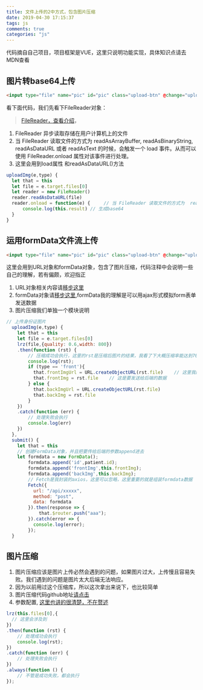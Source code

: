 ```yaml
---
title: 文件上传的2中方式，包含图片压缩
date: 2019-04-30 17:15:37
tags: js
comments: true
categories: "js"
---
```


代码摘自自己项目，项目框架是VUE，这里只说明功能实现，具体知识点请去MDN查看

## 图片转base64上传
``` html
<input type="file" name="pic" id="pic" class="upload-btn" @change="uploadImg($event,'front')" accept="image/*" />
```
看下面代码，我们先看下FileReader对象：
> [FileReader，查看介绍](https://developer.mozilla.org/zh-CN/docs/Web/API/FileReader)，
1. FileReader 异步读取存储在用户计算机上的文件
2. 当 FileReader 读取文件的方式为  readAsArrayBuffer, readAsBinaryString, readAsDataURL 或者 readAsText 的时候，会触发一个 load 事件。从而可以使用  FileReader.onload 属性对该事件进行处理。
3. 这里会用到load属性 和readAsDataURL()方法

``` javascript
uploadImg(e,type) {
  let that = this
  let file = e.target.files[0]
  let reader = new FileReader()     
  reader.readAsDataURL(file)
  reader.onload = function(e) {     // 当 FileReader 读取文件的方式为  readAsArrayBuffer, readAsBinaryString, readAsDataURL 或者 readAsText 的时候，会触发一个 load 事件
      console.log(this.result) // 生成base64
  }
}
```

## 运用formData文件流上传
``` html
<input type="file" name="pic" id="pic" class="upload-btn" @change="uploadImg($event,'front')" accept="image/*" />
```
这里会用到URL对象和formData对象，包含了图片压缩，代码注释中会说明一些自己的理解，若有偏颇，欢迎指正
1. URL对象相关内容请[移步这里](https://developer.mozilla.org/zh-CN/docs/Web/API/URL)
2. formData对象请[移步这里](https://developer.mozilla.org/zh-CN/docs/Web/API/FormData/Using_FormData_Objects),formData我的理解是可以用ajax形式模拟form表单发送数据
3. 图片压缩我们单独一个模块说明

``` javascript
// 上传身份证图片
  uploadImg(e,type) {
    let that = this
    let file = e.target.files[0]
    lrz(file,{quality: 0.6,width: 800})
    .then(function (rst) {
        // 压缩成功会执行，这里的rst是压缩后图片的结果，我看了下大概压缩率能达到70%，10MB可以压缩到2MB
        console.log(rst);
        if (type == 'front'){
          that.frontImgUrl = URL.createObjectURL(rst.file)    // 这里我的理解是生成了一个图片的url
          that.frontImg = rst.file    // 这是要发送给后端的数据
        } else {
          that.backImgUrl = URL.createObjectURL(rst.file)
          that.backImg = rst.file
        }
    })
    .catch(function (err) {
        // 处理失败会执行
        console.log(err)
    })
  },
  submit() {
    let that = this
    // 创建FormData对象，并且把要传给后端的参数append进去
    let formdata = new FormData();
        formdata.append('id',patient.id);
        formdata.append('frontImg',this.frontImg);
        formdata.append('backImg',this.backImg);
        // Fetch是我封装的axios，这里可以忽略，这里重要的就是组装formdata数据
        Fetch({
          url: "/api/xxxxx",
          method: "post",
          data: formdata
        }).then(response => {
            that.$router.push("aaa");
        }).catch(error => {
          console.log(error);
        });
  }
```

## 图片压缩
1. 图片压缩应该是图片上传必然会遇到的问题，如果图片过大，上传慢且容易失败。我们遇到的问题是图片太大后端无法响应。
2. 因为以前用过这个压缩库，所以这次拿出来说下，也比较简单
3. 图片压缩代码github地址[请点击](https://github.com/think2011/localResizeIMG)
4. 参数配置, [这里也讲的很清楚，不在赘述](https://github.com/think2011/localResizeIMG/wiki/2.-%E5%8F%82%E6%95%B0%E6%96%87%E6%A1%A3)

> 
``` javascript
lrz(this.files[0],{
  // 这里会涉及到
})
.then(function (rst) {
    // 处理成功会执行
    console.log(rst);
})
.catch(function (err) {
    // 处理失败会执行
})
.always(function () {
    // 不管是成功失败，都会执行
});
```